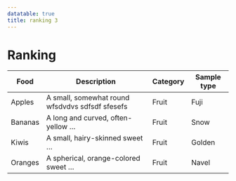 ```yaml
---
datatable: true
title: ranking 3
---
```

# Ranking

<table class="dataTableStyle_simple">
  <thead>
    <tr>
      <th>Food</th>
      <th>Description</th>
      <th>Category</th>
      <th>Sample type</th>
    </tr>
  </thead>
  <tbody>
    <tr>
      <td>Apples</td>
      <td>A small, somewhat round wfsdvdvs sdfsdf sfesefs</td>
      <td>Fruit</td>
      <td>Fuji</td>
    </tr>
    <tr>
      <td>Bananas</td>
      <td>A long and curved, often-yellow …</td>
      <td>Fruit</td>
      <td>Snow</td>
    </tr>
    <tr>
      <td>Kiwis</td>
      <td>A small, hairy-skinned sweet …</td>
      <td>Fruit</td>
      <td>Golden</td>
    </tr>
    <tr>
      <td>Oranges</td>
      <td>A spherical, orange-colored sweet …</td>
      <td>Fruit</td>
      <td>Navel</td>
    </tr>
  </tbody>
</table>

